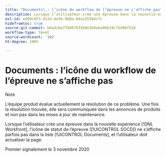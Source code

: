 ```yaml
---
title: "Documents\_: l’icône du workflow de l’épreuve ne s’affiche pas"
description: Lorsque l’utilisateur crée une épreuve dans la nouvelle expérience  [!DNL Workfront] , l’icône de statut de l’épreuve (SOCD) ne s’affiche parfois pas dans la liste Documents, et l’utilisateur doit actualiser la page.
exl-id: ed99c9f3-412d-4e56-9b0a-84a1d53bdcfc
hidefromtoc: true
source-git-commit: b6adcbe778d87635b9e3b9aba96b19c75d9bf528
workflow-type: tm+mt
source-wordcount: '102'
ht-degree: 100%

---
```


# Documents : l’icône du workflow de l’épreuve ne s’affiche pas

<!--Converted to story-->

>[!NOTE]
>
>L’équipe produit évalue actuellement la résolution de ce problème. Une fois la résolution trouvée, elle sera communiquée dans les annonces de produits et non pas dans les mises à jour de maintenance.

Lorsque l’utilisateur crée une épreuve dans la nouvelle expérience [!DNL Workfront], l’icône de statut de l’épreuve ([!UICONTROL SOCD]) ne s’affiche parfois pas dans la liste [!UICONTROL Documents], et l’utilisateur doit actualiser la page.

Premier signalement le 3 novembre 2020
